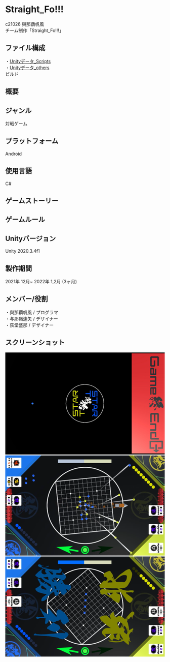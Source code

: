 # Straight_Fo!!!
c21026 與那覇帆風  
チーム制作「Straight_Fo!!!」

## ファイル構成
・[Unityデータ_Scripts](Scripts)  
・[Unityデータ_others](others)  
ビルド

## 概要

## ジャンル
対戦ゲーム

## プラットフォーム
Android

## 使用言語
C#

## ゲームストーリー

## ゲームルール

## Unityバージョン
Unity 2020.3.4f1

## 製作期間
2021年 12月~ 2022年 1,2月 (3ヶ月)

## メンバー/役割
・與那覇帆風 / プログラマ  
・与那嶺達矢 / デザイナー  
・荻堂盛那 / デザイナー  

## スクリーンショット
![ScreenShot1](https://github.com/itc-c21026/Straight_Fo-/blob/main/ScreenShot/Title.png)
![ScreenShot2](https://github.com/itc-c21026/Straight_Fo-/blob/main/ScreenShot/GamePlay.png)
![ScreenShot3](https://github.com/itc-c21026/Straight_Fo-/blob/main/ScreenShot/Win_Lose.png)
